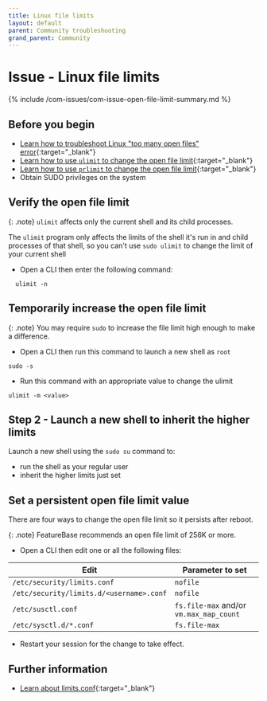 ```yaml
---
title: Linux file limits
layout: default
parent: Community troubleshooting
grand_parent: Community
---
```


# Issue - Linux file limits

{% include /com-issues/com-issue-open-file-limit-summary.md %}

## Before you begin

* [Learn how to troubleshoot Linux "too many open files" error](https://www.baeldung.com/linux/error-too-many-open-files){:target="_blank"}
* [Learn how to use `ulimit` to change the open file limit](https://linuxconfig.org/limit-user-environment-with-ulimit-linux-command){:target="_blank"}
* [Learn how to use `prlimit` to change the open file limit](https://www.baeldung.com/linux/prlimit){:target="_blank"}
* Obtain SUDO privileges on the system

## Verify the open file limit

{: .note}
`ulimit` affects only the current shell and its child processes.

The `ulimit` program only affects the limits of the shell it's run in and child processes of that shell, so you can't use `sudo ulimit` to change the limit of your current shell

* Open a CLI then enter the following command:

```
  ulimit -n
```

## Temporarily increase the open file limit

{: .note}
You may require `sudo` to increase the file limit high enough to make a difference.

* Open a CLI then run this command to launch a new shell as `root`

```
sudo -s
```

* Run this command with an appropriate value to change the ulimit

```
ulimit -m <value>
```

## Step 2 - Launch a new shell to inherit the higher limits
<!--note for @gthrone -- this doesn't look right to me but I may be wrong-->
Launch a new shell using the `sudo su` command to:
* run the shell as your regular user
* inherit the higher limits just set

## Set a persistent open file limit value

There are four ways to change the open file limit so it persists after reboot.

{: .note}
FeatureBase recommends an open file limit of 256K or more.

* Open a CLI then edit one or all the following files:

| Edit | Parameter to set |
|---|---|
| `/etc/security/limits.conf` | `nofile` |
| `/etc/security/limits.d/<username>.conf` | `nofile` |
| `/etc/susctl.conf` | `fs.file-max` and/or `vm.max_map_count` |
| `/etc/sysctl.d/*.conf` | `fs.file-max` |

* Restart your session for the change to take effect.

## Further information

* [Learn about limits.conf](https://www.geeksforgeeks.org/limits-conf-file-to-limit-users-process-in-linux-with-examples/){:target="_blank"}
